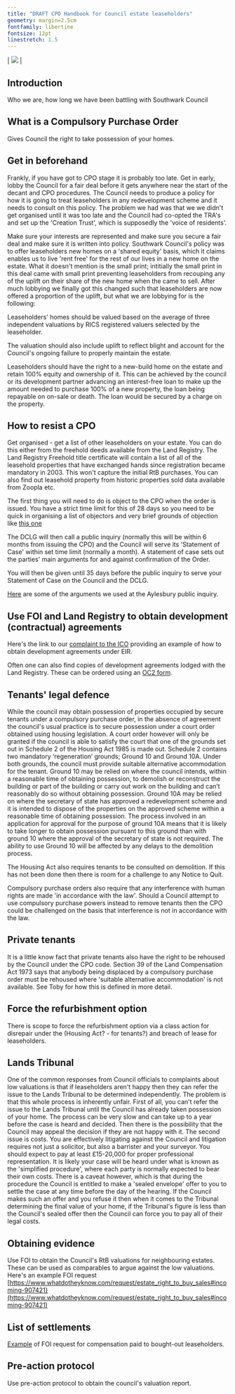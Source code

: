 ```yaml
---
title: "DRAFT CPO Handbook for Council estate leaseholders"
geometry: margin=2.5cm
fontfamily: libertine 
fontsize: 12pt 
linestretch: 1.5
---
```


| ![](https://halag.files.wordpress.com/2016/09/cropped-alag1.png) |

## Introduction
Who we are, how long we have been battling with Southwark Council

## What is a Compulsory Purchase Order
Gives Council the right to take possession of your homes.

## Get in beforehand
Frankly, if you have got to CPO stage it is probably too late. 
Get in early, lobby the Council for a fair deal before it gets anywhere near the start of the decant and CPO procedures.
The Council needs to produce a policy for how it is going to treat leaseholders in any redevelopment scheme and it needs to consult on this policy.
The problem we had was that we we didn't get organised until it was too late and the Council had co-opted the TRA's and set up the 'Creation Trust', which is supposedly the 'voice of residents'.

Make sure your interests are represented and make sure you secure a fair deal and make sure it is written into policy. Southwark Council's policy was to offer leaseholders new homes on a 'shared equity' basis, which it claims enables us to live 'rent free' for the rest of our lives in a new home on the estate. What it doesn't mention is the small print; intitially the small print in this deal came with small print preventing leaseholders from recouping any of the uplift on their share of the new home when the came to sell. After much lobbying we finally got this changed such that leaseholders are now offered a proportion of the uplift, but what we are lobbying for is the following:

Leaseholders' homes should be valued based on the average of three independent valuations by RICS registered valuers selected by the leaseholder.

The valuation should also include uplift to reflect blight and account for the Council's ongoing failure to properly maintain the estate. 
 
Leaseholders should have the right to a new-build home on the estate and retain 100% equity and ownership of it. This can be achieved by the council or its development partner advancing an interest-free loan to make up the amount needed to purchase 100% of a new property, the loan being repayable on on-sale or death. The loan would be secured by a charge on the property.
 
## How to resist a CPO
Get organised - get a list of other leaseholders on your estate. You can do this either from the freehold deeds available from the Land Registry. The Land Registry Freehold title certificate will contain a list of all of the leasehold properties that have exchanged hands since registration became mandatory in 2003. This won't capture the initial RtB purchases. You can also find out leasehold property from historic properties sold data available from Zoopla etc.

The first thing you will need to do is object to the CPO when the order is issued. You have a strict time limit for this of 28 days so you need to be quick in organising a list of objectors and very brief grounds of objection like [this one](http://heygatewashome.org/img/ObjectionCPOAugust2012.pdf)

The DCLG will then call a public inquiry (normally this will be within 6 months from issuing the CPO) and the Council will serve its 'Statement of Case' within set time limit (normally a month). A statement of case sets out the parties' main arguments for and against confirmation of the Order.

You will then be given until 35 days before the public inquiry to serve your Statement of Case on the Council and the DCLG. 

[Here](https://halag.files.wordpress.com/2017/02/closingstatement.pdf) are some of the arguments we used at the Aylesbury public inquiry. 

## Use FOI and Land Registry to obtain development (contractual) agreements 
Here's the link to our [complaint to the ICO](http://35percent.org/img/AylesburyDPA_ICOComplaint.pdf) providing an example of how to obtain development agreements under EIR. 

Often one can also find copies of development agreements lodged with the Land Registry. These can be ordered using an [OC2 form](https://www.gov.uk/government/uploads/system/uploads/attachment_data/file/545838/OC2.pdf).

## Tenants' legal defence
While the council may obtain possession of properties occupied by secure tenants under a compulsory purchase order, in the absence of agreement the council's usual practice is to secure possession under a court order obtained using housing legislation. A court order however will only be granted if the council is able to satisfy the court that one of the grounds set out in Schedule 2 of the Housing Act 1985 is made out. Schedule 2 contains two mandatory ‘regeneration’ grounds; Ground 10 and Ground 10A. Under both grounds, the council must provide suitable alternative accommodation for the tenant. Ground 10 may be relied on where the council intends, within a reasonable time of obtaining possession, to demolish or reconstruct the building or part of the building or carry out work on the building and can’t reasonably do so without obtaining possession. Ground 10A may be relied on where the secretary of state has approved a redevelopment scheme and it is intended to dispose of the properties on the approved scheme within a reasonable time of obtaining possession. The process involved in an application for approval for the purpose of ground 10A means that it is likely to take longer to obtain possession pursuant to this ground than with ground 10 where the approval of the secretary of state is not required. The ability to use Ground 10 will be affected by any delays to the demolition process.

The Housing Act also requires tenants to be consulted on demolition. If this has not been done then there is room for a challenge to any Notice to Quit. 

Compulsory purchase orders also require that any interference with human rights are made 'in accordance with the law'. Should a Council attempt to use compulsory purchase powers instead to remove tenants then the CPO could be challenged on the basis that interference is not in accordance with the law.  

## Private tenants
It is a little know fact that private tenants also have the right to be rehoused by the Council under the CPO code. Section 39 of the Land Compensation Act 1973 says that anybody being displaced by a compulsory purchase order must be rehoused where 'suitable alternative accommodation' is not available. See Toby for how this is defined in more detail. 

## Force the refurbishment option
There is scope to force the refurbishment option via a class action for disrepair under the (Housing Act? - for tenants?) and breach of lease for leaseholders.   

## Lands Tribunal
One of the common responses from Council officials to complaints about low valuations is that if leaseholders aren't happy then they can refer the issue to the Lands Tribunal to be determined independently.
The problem is that this whole process is inherently unfair. First of all, you can't refer the issue to the Lands Tribunal until the Council has already taken possession of your home. The process can be very slow and can take up to a year before the case is heard and decided. Then there is the possibility that the Council may appeal the decision if they are not happy with it. 
The second issue is costs. You are effectively litigating against the Council and litigation requires not just a solicitor, but also a barrister and your surveyor. You should expect to pay at least £15-20,000 for proper professional representation.
It is likely your case will be heard under what is known as the 'simplified procedure', where each party is normally expected to bear their own costs. There is a caveat however, which is that during the procedure the Council is entitled to make a 'sealed envelope' offer to you to settle the case at any time before the day of the hearing. If the Council makes such an offer and you refuse it then when it comes to the Tribunal determining the final value of your home, if the Tribunal's figure is less than the Council's sealed offer then the Council can force you to pay all of their legal costs.

## Obtaining evidence
Use FOI to obtain the Council's RtB valuations for neighbouring estates. These can be used as comparables to argue against the low valuations. Here's an example FOI request [https://www.whatdotheyknow.com/request/estate_right_to_buy_sales#incoming-907421}(https://www.whatdotheyknow.com/request/estate_right_to_buy_sales#incoming-907421)

## List of settlements
[Example](https://www.whatdotheyknow.com/request/schedule_of_aylesbury_estate_com#outgoing-530632) of FOI request for compensation paid to bought-out leaseholders.

## Pre-action protocol
Use pre-action protocol to obtain the council's valuation report. 
